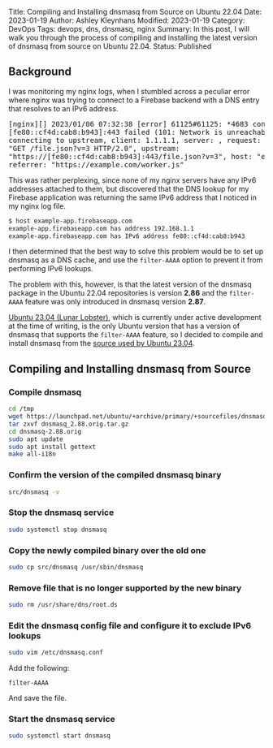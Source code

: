 Title: Compiling and Installing dnsmasq from Source on Ubuntu 22.04
Date: 2023-01-19
Author: Ashley Kleynhans
Modified: 2023-01-19
Category: DevOps
Tags: devops, dns, dnsmasq, nginx
Summary: In this post, I will walk you through the process of compiling and installing the latest version of dnsmasq from source on Ubuntu 22.04.
Status: Published

## Background

I was monitoring my nginx logs, when I stumbled across a
peculiar error where nginx was trying to connect to a
Firebase backend with a DNS entry that resolves to an
IPv6 address.

<pre>
[nginx][] 2023/01/06 07:32:38 [error] 61125#61125: *4683 connect() to
[fe80::cf4d:cab8:b943]:443 failed (101: Network is unreachable) while
connecting to upstream, client: 1.1.1.1, server: , request: 
"GET /file.json?v=3 HTTP/2.0", upstream: 
"https://[fe80::cf4d:cab8:b943]:443/file.json?v=3", host: "example.com", 
referrer: "https://example.com/worker.js"
</pre>

This was rather perplexing, since none of my nginx servers
have any IPv6 addresses attached to them, but discovered that
the DNS lookup for my Firebase application was returning the
same IPv6 address that I noticed in my nginx log file.

```bash
$ host example-app.firebaseapp.com
example-app.firebaseapp.com has address 192.168.1.1
example-app.firebaseapp.com has IPv6 address fe80::cf4d:cab8:b943
```

I then determined that the best way to solve this problem would
be to set up dnsmasq as a DNS cache, and use the `filter-AAAA`
option to prevent it from performing IPv6 lookups.

The problem with this, however, is that the latest version of
the dnsmasq package in the Ubuntu 22.04 repositories is
version **2.86** and the `filter-AAAA` feature was only
introduced in dnsmasq version **2.87**.

[Ubuntu 23.04 (Lunar Lobster)](https://launchpad.net/ubuntu/lunar/+source/dnsmasq),
which is currently under active  development at the time of writing,
is the only Ubuntu version that has a version of dnsmasq that
supports the `filter-AAAA` feature, so I decided to compile
and install dnsmasq from the [source used by Ubuntu 23.04](
https://launchpad.net/ubuntu/+archive/primary/+sourcefiles/dnsmasq/2.88-1/dnsmasq_2.88.orig.tar.gz).

## Compiling and Installing dnsmasq from Source

### Compile dnsmasq

```bash
cd /tmp
wget https://launchpad.net/ubuntu/+archive/primary/+sourcefiles/dnsmasq/2.88-1/dnsmasq_2.88.orig.tar.gz
tar zxvf dnsmasq_2.88.orig.tar.gz
cd dnsmasq-2.88.orig
sudo apt update
sudo apt install gettext
make all-i18n
```

### Confirm the version of the compiled dnsmasq binary

```bash
src/dnsmasq -v
```

### Stop the dnsmasq service

```bash
sudo systemctl stop dnsmasq
```

### Copy the newly compiled binary over the old one

```bash
sudo cp src/dnsmasq /usr/sbin/dnsmasq
```

### Remove file that is no longer supported by the new binary

```bash
sudo rm /usr/share/dns/root.ds
```

### Edit the dnsmasq config file and configure it to exclude IPv6 lookups

```bash
sudo vim /etc/dnsmasq.conf
```

Add the following:
```
filter-AAAA
```
And save the file.

### Start the dnsmasq service

```bash
sudo systemctl start dnsmasq
```

